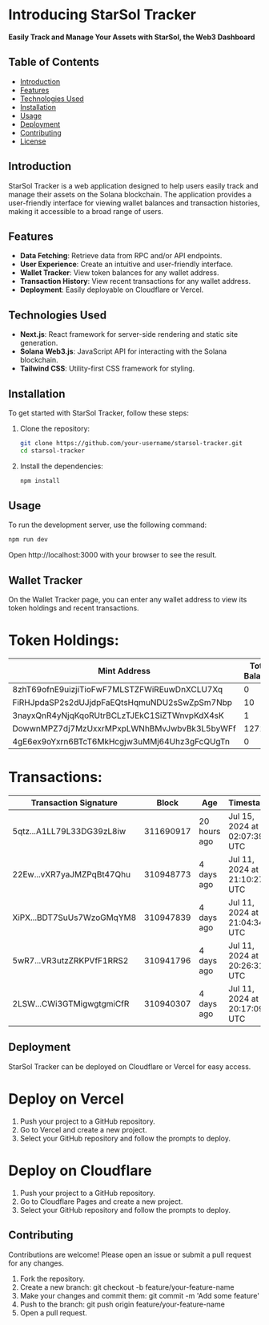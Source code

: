 # Introducing StarSol Tracker

**Easily Track and Manage Your Assets with StarSol, the Web3 Dashboard**

## Table of Contents

- [Introduction](#introduction)
- [Features](#features)
- [Technologies Used](#technologies-used)
- [Installation](#installation)
- [Usage](#usage)
- [Deployment](#deployment)
- [Contributing](#contributing)
- [License](#license)

## Introduction

StarSol Tracker is a web application designed to help users easily track and manage their assets on the Solana blockchain. The application provides a user-friendly interface for viewing wallet balances and transaction histories, making it accessible to a broad range of users.

## Features

- **Data Fetching**: Retrieve data from RPC and/or API endpoints.
- **User Experience**: Create an intuitive and user-friendly interface.
- **Wallet Tracker**: View token balances for any wallet address.
- **Transaction History**: View recent transactions for any wallet address.
- **Deployment**: Easily deployable on Cloudflare or Vercel.

## Technologies Used

- **Next.js**: React framework for server-side rendering and static site generation.
- **Solana Web3.js**: JavaScript API for interacting with the Solana blockchain.
- **Tailwind CSS**: Utility-first CSS framework for styling.

## Installation

To get started with StarSol Tracker, follow these steps:

1. Clone the repository:
   ```sh
   git clone https://github.com/your-username/starsol-tracker.git
   cd starsol-tracker

2. Install the dependencies:
   ```sh
   npm install

## Usage
To run the development server, use the following command:
   ```sh
   npm run dev
   ```

Open http://localhost:3000 with your browser to see the result.

## Wallet Tracker

On the Wallet Tracker page, you can enter any wallet address to view its token holdings and recent transactions.

# Token Holdings:

| Mint Address                                  | Total Balance |
|-----------------------------------------------|---------------|
| 8zhT69ofnE9uizjiTioFwF7MLSTZFWiREuwDnXCLU7Xq  | 0             |
| FiRHJpdaSP2s2dUJjdpFaEQtsHqmuNDU2sSwZpSm7Nbp  | 10            |
| 3nayxQnR4yNjqKqoRUtrBCLzTJEkC1SiZTWnvpKdX4sK  | 1             |
| DowwnMPZ7dj7MzUxxrMPxpLWNhBMvJwbvBk3L5byWFf   | 12710         |
| 4gE6ex9oYxrn6BTcT6MkHcgjw3uMMj64Uhz3gFcQUgTn  | 0             |

# Transactions:

| Transaction Signature | Block      | Age           | Timestamp                        | Result  |
|-----------------------|------------|---------------|----------------------------------|---------|
| 5qtz...A1LL79L33DG39zL8iw | 311690917 | 20 hours ago  | Jul 15, 2024 at 02:07:39 UTC     | Success |
| 22Ew...vXR7yaJMZPqBt47Qhu | 310948773 | 4 days ago    | Jul 11, 2024 at 21:10:27 UTC     | Success |
| XiPX...BDT7SuUs7WzoGMqYM8 | 310947839 | 4 days ago    | Jul 11, 2024 at 21:04:34 UTC     | Success |
| 5wR7...VR3utzZRKPVfF1RRS2 | 310941796 | 4 days ago    | Jul 11, 2024 at 20:26:31 UTC     | Success |
| 2LSW...CWi3GTMigwgtgmiCfR | 310940307 | 4 days ago    | Jul 11, 2024 at 20:17:09 UTC     | Success |

## Deployment

StarSol Tracker can be deployed on Cloudflare or Vercel for easy access.

# Deploy on Vercel

1. Push your project to a GitHub repository.
2. Go to Vercel and create a new project.
3. Select your GitHub repository and follow the prompts to deploy.

# Deploy on Cloudflare

1. Push your project to a GitHub repository.
2. Go to Cloudflare Pages and create a new project.
3. Select your GitHub repository and follow the prompts to deploy.

## Contributing

Contributions are welcome! Please open an issue or submit a pull request for any changes.
   
1. Fork the repository.
2. Create a new branch: git checkout -b feature/your-feature-name
3. Make your changes and commit them: git commit -m 'Add some feature'
4. Push to the branch: git push origin feature/your-feature-name
5. Open a pull request.

